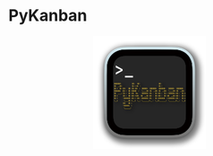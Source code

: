 # PyKanban

<p align="center">
    <img src="./docs/pykanban-logo.png"
         alt="PyKanban-logo"
         width="40%"
         style="display: block; margin: 0 auto"/>
</p>
